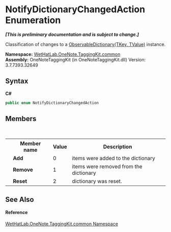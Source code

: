 # NotifyDictionaryChangedAction Enumeration
 _**\[This is preliminary documentation and is subject to change.\]**_

Classification of changes to a <a href="b95e4b9e-1bee-ddc0-1db7-61a35069e23a.md">ObservableDictionary(TKey, TValue)</a> instance.

**Namespace:**&nbsp;<a href="bcdbab9c-63d1-48a4-6937-af53fb8d9a55.md">WetHatLab.OneNote.TaggingKit.common</a><br />**Assembly:**&nbsp;OneNoteTaggingKit (in OneNoteTaggingKit.dll) Version: 3.7.7393.32649

## Syntax

**C#**<br />
``` C#
public enum NotifyDictionaryChangedAction
```


## Members
&nbsp;<table><tr><th></th><th>Member name</th><th>Value</th><th>Description</th></tr><tr><td /><td target="F:WetHatLab.OneNote.TaggingKit.common.NotifyDictionaryChangedAction.Add">**Add**</td><td>0</td><td>items were added to the dictionary</td></tr><tr><td /><td target="F:WetHatLab.OneNote.TaggingKit.common.NotifyDictionaryChangedAction.Remove">**Remove**</td><td>1</td><td>items were removed from the dictionary</td></tr><tr><td /><td target="F:WetHatLab.OneNote.TaggingKit.common.NotifyDictionaryChangedAction.Reset">**Reset**</td><td>2</td><td>dictionary was reset.</td></tr></table>

## See Also


#### Reference
<a href="bcdbab9c-63d1-48a4-6937-af53fb8d9a55.md">WetHatLab.OneNote.TaggingKit.common Namespace</a><br />